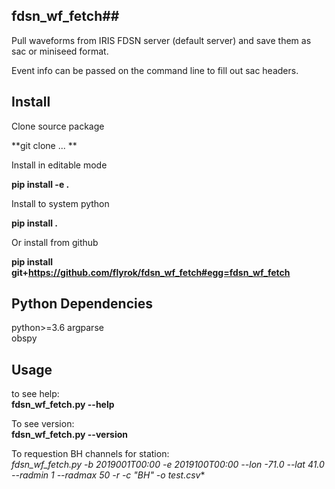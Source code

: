 ## fdsn_wf_fetch##

Pull waveforms from IRIS FDSN server (default server) and save them as
sac or miniseed format.

Event info can be passed on the command line to fill out sac headers.


## Install ##

Clone source package

**git clone ...  **  

Install in editable mode  

**pip install -e .**  

Install to system python  

**pip install .**  

Or install from github

**pip install git+https://github.com/flyrok/fdsn_wf_fetch#egg=fdsn_wf_fetch**

## Python Dependencies ##

python>=3.6 
argparse  
obspy

## Usage ##

to see help:  
**fdsn_wf_fetch.py --help**    

To see version:  
**fdsn_wf_fetch.py --version**    

To requestion BH channels for station:  
**fdsn_wf_fetch.py -b 2019001T00:00 -e 2019100T00:00 --lon -71.0 --lat 41.0 --radmin 1 --radmax 50 -r -c "BH*" -o test.csv**    


